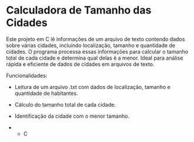 # Calculadora de Tamanho das Cidades
Este projeto em C lê informações de um arquivo de texto contendo dados sobre várias cidades, incluindo localização, tamanho e quantidade de cidades. 
O programa processa essas informações para calcular o tamanho total de cada cidade e determina qual delas é a menor. 
Ideal para análise rápida e eficiente de dados de cidades em arquivos de texto.

Funcionalidades:

* Leitura de um arquivo .txt com dados de localização, tamanho e quantidade de habitantes.
* Cálculo do tamanho total de cada cidade.
* Identificação da cidade com o menor tamanho.

* - C
    

